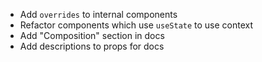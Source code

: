 - Add `overrides` to internal components
- Refactor components which use `useState` to use context
- Add "Composition" section in docs
- Add descriptions to props for docs
